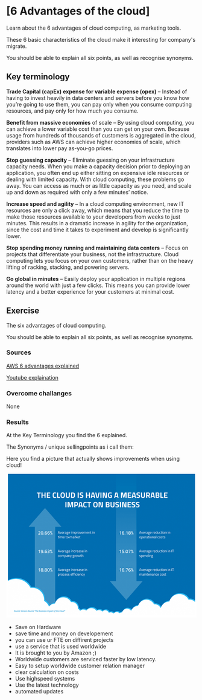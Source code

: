 # [6 Advantages of the cloud]

Learn about the 6 advantages of cloud computing, as marketing tools. 

These 6 basic characteristics of the cloud make it interesting for company's migrate. 

You should be able to explain all six points, as well as recognise synonyms.  

## Key terminology

**Trade Capital (capEx) expense for variable expense (opex)** – Instead of having to invest heavily in data centers and servers before you know how you’re going to use them, you can pay only when you consume computing resources, and pay only for how much you consume.

**Benefit from massive economies** of scale – By using cloud computing, you can achieve a lower variable cost than you can get on your own. Because usage from hundreds of thousands of customers is aggregated in the cloud, providers such as AWS can achieve higher economies of scale, which translates into lower pay as-you-go prices.

**Stop guessing capacity** – Eliminate guessing on your infrastructure capacity needs. When you make a capacity decision prior to deploying an application, you often end up either sitting on expensive idle resources or dealing with limited capacity. With cloud computing, these problems go away. You can access as much or as little capacity as you need, and scale up and down as required with only a few minutes’ notice.

**Increase speed and agility** – In a cloud computing environment, new IT resources are only a click away, which means that you reduce the time to make those resources available to your developers from weeks to just minutes. This results in a dramatic increase in agility for the organization, since the cost and time it takes to experiment and develop is significantly lower.

**Stop spending money running and maintaining data centers** – Focus on projects that differentiate your business, not the infrastructure. Cloud computing lets you focus on your own customers, rather than on the heavy lifting of racking, stacking, and powering servers.

**Go global in minutes** – Easily deploy your application in multiple regions around the world with just a few clicks. This means you can provide lower latency and a better experience for your customers at minimal cost.

## Exercise
The six advantages of cloud computing.

You should be able to explain all six points, as well as recognise synonyms.  

### Sources

[AWS 6 advantages explained](https://docs.aws.amazon.com/whitepapers/latest/aws-overview/six-advantages-of-cloud-computing.html)

[Youtube explaination](https://www.youtube.com/watch?v=b4OGEu449l0)

### Overcome challanges
None

### Results

At the Key Terminology you find the 6 explained. 

The Synonyms / unique sellingpoints as i call them:

Here you find a picture that actually shows improvements when using cloud! 

![cloudMeasurable](../00_includes/CloudImpact.png)

- Save on Hardware
- save time and money on developement
- you can use ur FTE on diffirent projects
- use a service that is used worldwide
- It is brought to you by Amazon ;)
- Worldwide customers are serviced faster by low latency. 
- Easy to setup worldwide customer relation manager
- clear calculation on costs
- Use highspeed systems
- Use the latest technology
- automated updates



